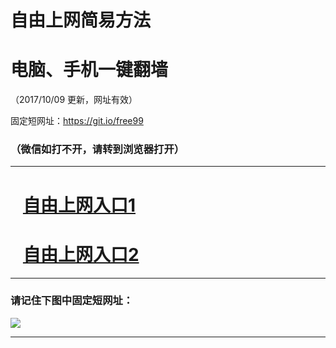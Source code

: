 ﻿# 自由上网简易方法

# 电脑、手机一键翻墙

（2017/10/09 更新，网址有效）

固定短网址：https://git.io/free99

### （微信如打不开，请转到浏览器打开）


***





# &nbsp;&nbsp; <a href="http://ft1535929138.fwq-tz-1001.info/fwqtz01.html?t=100900114225 " target="_blank">自由上网入口1</a>
# &nbsp;&nbsp; <a href="http://ft1828318875.fwq-tz-1002.info/fwqtz02.html?t=100900113404 " target="_blank">自由上网入口2</a>
***

### 请记住下图中固定短网址：

<img src="https://s3-us-west-2.amazonaws.com/fwq-1001/yjfq-20170905okok.png" /> 


***

